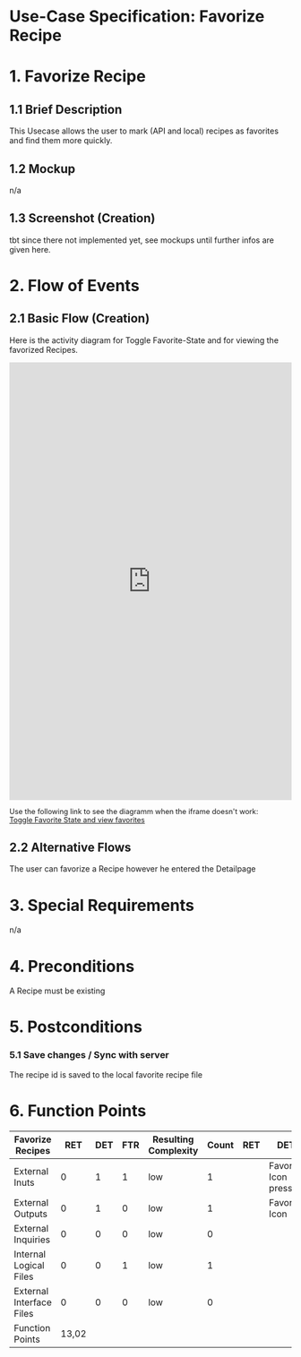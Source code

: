 # Use-Case Specification: Favorize Recipe

# 1. Favorize Recipe

## 1.1 Brief Description
This Usecase allows the user to mark (API and local) recipes as favorites and find them more quickly.

## 1.2 Mockup
n/a

## 1.3 Screenshot (Creation)
tbt since there not implemented yet, see mockups until further infos are given here.

# 2. Flow of Events

## 2.1 Basic Flow (Creation)
Here is the activity diagram for Toggle Favorite-State and for viewing the favorized Recipes.

<iframe frameborder="0" style="width:100%;height:782px;" src="https://viewer.diagrams.net/?highlight=0000ff&edit=_blank&layers=1&nav=1&title=createrecipe.drawio#Uhttps%3A%2F%2Fraw.githubusercontent.com%2FJanPfenning%2FMood4Food_Doc%2Fmain%2Fembedded-files%2FfavorizeRecipe.drawio"></iframe>
</br>
<p style="font-size:0.8rem">
Use the following link to see the diagramm when the iframe doesn't work:</br>
<a href="https://viewer.diagrams.net/?highlight=0000ff&edit=_blank&layers=1&nav=1&title=createrecipe.drawio#Uhttps%3A%2F%2Fraw.githubusercontent.com%2FJanPfenning%2FMood4Food_Doc%2Fmain%2Fembedded-files%2FfavorizeRecipe.drawio">Toggle Favorite State and view favorites</a></p>

## 2.2 Alternative Flows
The user can favorize a Recipe however he entered the Detailpage

# 3. Special Requirements
n/a

# 4. Preconditions
A Recipe must be existing

# 5. Postconditions

### 5.1 Save changes / Sync with server
The recipe id is saved to the local favorite recipe file

# 6. Function Points
| Favorize Recipes         | RET   | DET | FTR | Resulting Complexity | Count | RET | DET                 | FTR    |
|--------------------------|-------|-----|-----|----------------------|-------|-----|---------------------|--------|
| External Inuts           | 0     | 1   | 1   | low                  | 1     |     | Favorite Icon press | Recipe |
| External Outputs         | 0     | 1   | 0   | low                  | 1     |     | Favorite Icon       |        |
| External Inquiries       | 0     | 0   | 0   | low                  | 0     |     |                     |        |
| Internal Logical Files   | 0     | 0   | 1   | low                  | 1     |     |                     | Recipe |
| External Interface Files | 0     | 0   | 0   | low                  | 0     |     |                     |        |
| Function Points          | 13,02 |
